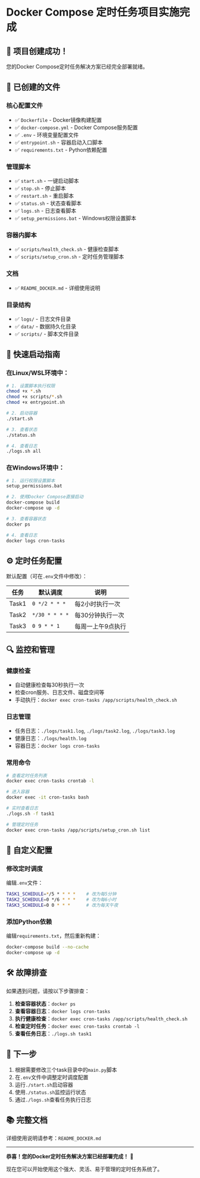 # Docker Compose 定时任务项目实施完成

## 🎉 项目创建成功！

您的Docker Compose定时任务解决方案已经完全部署就绪。

## 📁 已创建的文件

### 核心配置文件
- ✅ `Dockerfile` - Docker镜像构建配置
- ✅ `docker-compose.yml` - Docker Compose服务配置
- ✅ `.env` - 环境变量配置文件
- ✅ `entrypoint.sh` - 容器启动入口脚本
- ✅ `requirements.txt` - Python依赖配置

### 管理脚本
- ✅ `start.sh` - 一键启动脚本
- ✅ `stop.sh` - 停止脚本  
- ✅ `restart.sh` - 重启脚本
- ✅ `status.sh` - 状态查看脚本
- ✅ `logs.sh` - 日志查看脚本
- ✅ `setup_permissions.bat` - Windows权限设置脚本

### 容器内脚本
- ✅ `scripts/health_check.sh` - 健康检查脚本
- ✅ `scripts/setup_cron.sh` - 定时任务管理脚本

### 文档
- ✅ `README_DOCKER.md` - 详细使用说明

### 目录结构
- ✅ `logs/` - 日志文件目录
- ✅ `data/` - 数据持久化目录
- ✅ `scripts/` - 脚本文件目录

## 🚀 快速启动指南

### 在Linux/WSL环境中：

```bash
# 1. 设置脚本执行权限
chmod +x *.sh
chmod +x scripts/*.sh
chmod +x entrypoint.sh

# 2. 启动容器
./start.sh

# 3. 查看状态
./status.sh

# 4. 查看日志
./logs.sh all
```

### 在Windows环境中：

```bash
# 1. 运行权限设置脚本
setup_permissions.bat

# 2. 使用Docker Compose直接启动
docker-compose build
docker-compose up -d

# 3. 查看容器状态
docker ps

# 4. 查看日志
docker logs cron-tasks
```

## ⚙️ 定时任务配置

默认配置（可在`.env`文件中修改）：

| 任务 | 默认调度 | 说明 |
|------|----------|------|
| Task1 | `0 */2 * * *` | 每2小时执行一次 |
| Task2 | `*/30 * * * *` | 每30分钟执行一次 |
| Task3 | `0 9 * * 1` | 每周一上午9点执行 |

## 🔍 监控和管理

### 健康检查
- 自动健康检查每30秒执行一次
- 检查cron服务、日志文件、磁盘空间等
- 手动执行：`docker exec cron-tasks /app/scripts/health_check.sh`

### 日志管理
- 任务日志：`./logs/task1.log`, `./logs/task2.log`, `./logs/task3.log`
- 健康日志：`./logs/health.log`
- 容器日志：`docker logs cron-tasks`

### 常用命令
```bash
# 查看定时任务列表
docker exec cron-tasks crontab -l

# 进入容器
docker exec -it cron-tasks bash

# 实时查看日志
./logs.sh -f task1

# 管理定时任务
docker exec cron-tasks /app/scripts/setup_cron.sh list
```

## 📝 自定义配置

### 修改定时调度
编辑`.env`文件：
```bash
TASK1_SCHEDULE=*/5 * * * *    # 改为每5分钟
TASK2_SCHEDULE=0 */6 * * *    # 改为每6小时
TASK3_SCHEDULE=0 0 * * *      # 改为每天午夜
```

### 添加Python依赖
编辑`requirements.txt`，然后重新构建：
```bash
docker-compose build --no-cache
docker-compose up -d
```

## 🛠️ 故障排查

如果遇到问题，请按以下步骤排查：

1. **检查容器状态**：`docker ps`
2. **查看容器日志**：`docker logs cron-tasks`
3. **执行健康检查**：`docker exec cron-tasks /app/scripts/health_check.sh`
4. **检查定时任务**：`docker exec cron-tasks crontab -l`
5. **查看任务日志**：`./logs.sh task1`

## 🎯 下一步

1. 根据需要修改三个task目录中的`main.py`脚本
2. 在`.env`文件中调整定时调度配置
3. 运行`./start.sh`启动容器
4. 使用`./status.sh`监控运行状态
5. 通过`./logs.sh`查看任务执行日志

## 📚 完整文档

详细使用说明请参考：`README_DOCKER.md`

---

**恭喜！您的Docker定时任务解决方案已经部署完成！** 🎉

现在您可以开始使用这个强大、灵活、易于管理的定时任务系统了。